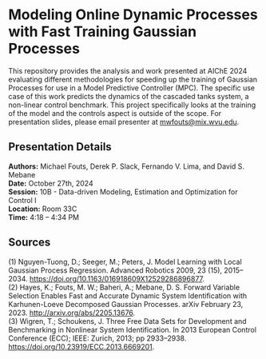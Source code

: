 # Modeling Online Dynamic Processes with Fast Training Gaussian Processes

This repository provides the analysis and work presented at AIChE 2024 evaluating different methodologies for speeding up the training of Gaussian Processes for use in a Model Predictive Controller (MPC).  The specific use case of this work predicts the dynamics of the cascaded tanks system, a non-linear control benchmark.  This project specifically looks at the training of the model and the controls aspect is outside of the scope. For presentation slides, please email presenter at mwfouts@mix.wvu.edu.

## Presentation Details

**Authors:** Michael Fouts, Derek P. Slack, Fernando V. Lima, and David S. Mebane  
**Date:** October 27th, 2024  
**Session:** 10B - Data-driven Modeling, Estimation and Optimization for Control I  
**Location:** Room 33C  
**Time:** 4:18 – 4:34 PM

## Sources
(1)	Nguyen-Tuong, D.; Seeger, M.; Peters, J. Model Learning with Local Gaussian Process Regression. Advanced Robotics 2009, 23 (15), 2015–2034. https://doi.org/10.1163/016918609X12529286896877.  
(2)	Hayes, K.; Fouts, M. W.; Baheri, A.; Mebane, D. S. Forward Variable Selection Enables Fast and Accurate Dynamic System Identification with Karhunen-Loeve Decomposed Gaussian Processes. arXiv February 23, 2023. http://arxiv.org/abs/2205.13676.  
(3)	Wigren, T.; Schoukens, J. Three Free Data Sets for Development and Benchmarking in Nonlinear System Identification. In 2013 European Control Conference (ECC); IEEE: Zurich, 2013; pp 2933–2938. https://doi.org/10.23919/ECC.2013.6669201.  